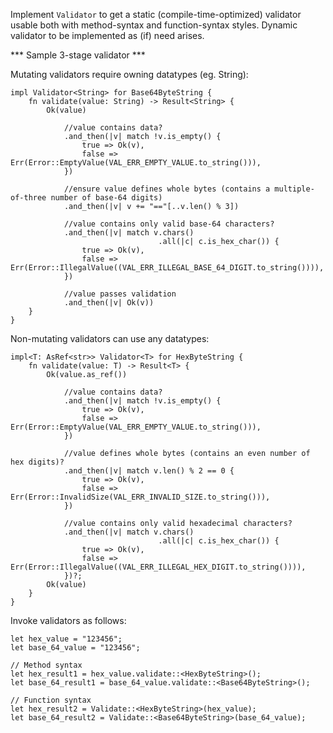 Implement `Validator` to get a static (compile-time-optimized) validator usable both with method-syntax and function-syntax styles.  Dynamic validator to be implemented as (if) need arises.

*** Sample 3-stage validator ***

Mutating validators require owning datatypes (eg. String):
```
impl Validator<String> for Base64ByteString {
    fn validate(value: String) -> Result<String> {
        Ok(value)

            //value contains data?
            .and_then(|v| match !v.is_empty() {
                true => Ok(v),
                false => Err(Error::EmptyValue(VAL_ERR_EMPTY_VALUE.to_string())),
            })

            //ensure value defines whole bytes (contains a multiple-of-three number of base-64 digits)
            .and_then(|v| v += "=="[..v.len() % 3])

            //value contains only valid base-64 characters?
            .and_then(|v| match v.chars()
                                 .all(|c| c.is_hex_char()) {
                true => Ok(v),
                false => Err(Error::IllegalValue((VAL_ERR_ILLEGAL_BASE_64_DIGIT.to_string()))),
            })

            //value passes validation
            .and_then(|v| Ok(v))
    }
}
```

Non-mutating validators can use any datatypes:
```
impl<T: AsRef<str>> Validator<T> for HexByteString {
    fn validate(value: T) -> Result<T> {
        Ok(value.as_ref())

            //value contains data?
            .and_then(|v| match !v.is_empty() {
                true => Ok(v),
                false => Err(Error::EmptyValue(VAL_ERR_EMPTY_VALUE.to_string())),
            })

            //value defines whole bytes (contains an even number of hex digits)?
            .and_then(|v| match v.len() % 2 == 0 {
                true => Ok(v),
                false => Err(Error::InvalidSize(VAL_ERR_INVALID_SIZE.to_string())),
            })

            //value contains only valid hexadecimal characters?
            .and_then(|v| match v.chars()
                                 .all(|c| c.is_hex_char()) {
                true => Ok(v),
                false => Err(Error::IllegalValue((VAL_ERR_ILLEGAL_HEX_DIGIT.to_string()))),
            })?;
        Ok(value)
    }
}
```

Invoke validators as follows:
```
let hex_value = "123456";
let base_64_value = "123456";

// Method syntax
let hex_result1 = hex_value.validate::<HexByteString>();
let base_64_result1 = base_64_value.validate::<Base64ByteString>();

// Function syntax
let hex_result2 = Validate::<HexByteString>(hex_value);
let base_64_result2 = Validate::<Base64ByteString>(base_64_value);
```